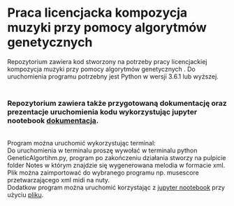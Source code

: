 # Praca licencjacka kompozycja muzyki przy pomocy algorytmów genetycznych

Repozytorium zawiera kod stworzony na potrzeby pracy licencjackiej kompozycja muzyki przy pomocy algorytmów genetycznych . Do uruchomienia programu potrzebny jest Python w wersji 3.6.1 lub wyższej.
### <br/> Repozytorium zawiera także przygotowaną dokumentację oraz prezentacje uruchomienia kodu wykorzystując jupyter nootebook [dokumentacja](https://github.com/MichalOlechowskiDev/Praca-licencjacka-kompozycja-muzyki-przy-pomocy-algorytmow-genetycznych/blob/master/Kompozycja%20melodii%20przy%20pomocy%20algorytmu%20genetycznego..ipynb).
<br/> Program można uruchomić wykorzystując terminal:
<br/> Do uruchomienia w terminalu proszę wywołać w terminalu python GeneticAlgortihm.py, program po zakończeniu działania stworzy na pulpicie folder Notes w którym znajdzie się wygenerowana melodia w formacie xml. Plik można zaimportować do wybranego programu np. musescore przetwarzającego xml midi na nuty.
<br/> Dodatkow program można uruchomić korzystając z [jupyter nootebook](https://jupyter.org/install.html) przy użyciu [pliku](https://github.com/MichalOlechowskiDev/Praca-licencjacka-kompozycja-muzyki-przy-pomocy-algorytmow-genetycznych/blob/master/Kompozycja%20melodii%20przy%20pomocy%20algorytmu%20genetycznego..ipynb).
